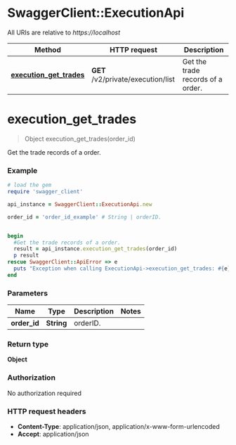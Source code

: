 # SwaggerClient::ExecutionApi

All URIs are relative to *https://localhost*

Method | HTTP request | Description
------------- | ------------- | -------------
[**execution_get_trades**](ExecutionApi.md#execution_get_trades) | **GET** /v2/private/execution/list | Get the trade records of a order.


# **execution_get_trades**
> Object execution_get_trades(order_id)

Get the trade records of a order.

### Example
```ruby
# load the gem
require 'swagger_client'

api_instance = SwaggerClient::ExecutionApi.new

order_id = 'order_id_example' # String | orderID.


begin
  #Get the trade records of a order.
  result = api_instance.execution_get_trades(order_id)
  p result
rescue SwaggerClient::ApiError => e
  puts "Exception when calling ExecutionApi->execution_get_trades: #{e}"
end
```

### Parameters

Name | Type | Description  | Notes
------------- | ------------- | ------------- | -------------
 **order_id** | **String**| orderID. | 

### Return type

**Object**

### Authorization

No authorization required

### HTTP request headers

 - **Content-Type**: application/json, application/x-www-form-urlencoded
 - **Accept**: application/json



